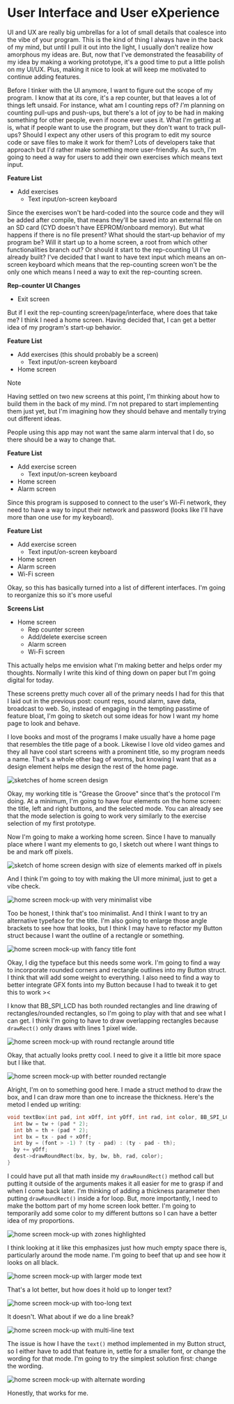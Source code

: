 # User Interface and User eXperience

UI and UX are really big umbrellas for a lot of small details that coalesce into the vibe of your program. This is the kind of thing I always have in the back of my mind, but until I pull it out into the light, I usually don't realize how amorphous my ideas are. But, now that I've demonstrated the feasability of my idea by making a working prototype, it's a good time to put a little polish on my UI/UX. Plus, making it nice to look at will keep me motivated to continue adding features.

Before I tinker with the UI anymore, I want to figure out the scope of my program. I know that at its core, it's a rep counter, but that leaves a lot of things left unsaid. For instance, what am I counting reps of? *I'm* planning on counting pull-ups and push-ups, but there's a lot of joy to be had in making something for other people, even if noone ever uses it. What I'm getting at is, what if people want to use the program, but they don't want to track pull-ups? Should I expect any other users of this program to edit my source code or save files to make it work for them? Lots of developers take that approach but I'd rather make something more user-friendly. As such, I'm going to need a way for users to add their own exercises which means text input.

**Feature List**

* Add exercises
  * Text input/on-screen keyboard

Since the exercises won't be hard-coded into the source code and they will be added after compile, that means they'll be saved into an external file on an SD card (CYD doesn't have EEPROM/onboard memory). But what happens if there is no file present? What should the start-up behavior of my program be? Will it start up to a home screen, a root from which other functionalities branch out? Or should it start to the rep-counting UI I've already built? I've decided that I want to have text input which means an on-screen keyboard which means that the rep-counting screen won't be the only one which means I need a way to exit the rep-counting screen. 

**Rep-counter UI Changes**

* Exit screen

But if I exit the rep-counting screen/page/interface, where does that take me? I think I need a home screen. Having decided that, I can get a better idea of my program's start-up behavior. 

**Feature List**

* Add exercises (this should probably be a screen)
  * Text input/on-screen keyboard
* Home screen

> [!NOTE]
> Having settled on two new screens at this point, I'm thinking about how to build them in the back of my mind. I'm not prepared to start implementing them just yet, but I'm imagining how they should behave and mentally trying out different ideas.

People using this app may not want the same alarm interval that I do, so there should be a way to change that.

**Feature List**

* Add exercise screen
  * Text input/on-screen keyboard
* Home screen
* Alarm screen

Since this program is supposed to connect to the user's Wi-Fi network, they need to have a way to input their network and password (looks like I'll have more than one use for my keyboard).

**Feature List**

* Add exercise screen
  * Text input/on-screen keyboard
* Home screen
* Alarm screen
* Wi-Fi screen

Okay, so this has basically turned into a list of different interfaces. I'm going to reorganize this so it's more useful

**Screens List**

* Home screen
  * Rep counter screen
  * Add/delete exercise screen
  * Alarm screen
  * Wi-Fi screen

This actually helps me envision what I'm making better and helps order my thoughts. Normally I write this kind of thing down on paper but I'm going digital for today. 

These screens pretty much cover all of the primary needs I had for this that I laid out in the previous post: count reps, sound alarm, save data, broadcast to web. So, instead of engaging in the tempting passtime of feature bloat, I'm going to sketch out some ideas for how I want my home page to look and behave.
 
I love books and most of the programs I make usually have a home page that resembles the title page of a book. Likewise I love old video games and they all have cool start screens with a prominent title, so my program needs a name. That's a whole other bag of worms, but knowing I want that as a design element helps me design the rest of the home page.

<img src="./img/rep-counter-home-screen-sketch.jpg" alt="sketches of home screen design">

Okay, my working title is "Grease the Groove" since that's the protocol I'm doing. At a minimum, I'm going to have four elements on the home screen: the title, left and right buttons, and the selected mode. You can already see that the mode selection is going to work very similarly to the exercise selection of my first prototype.

Now I'm going to make a working home screen. Since I have to manually place where I want my elements to go, I sketch out where I want things to be and mark off pixels.

<img src="./img/rep-counter-home-screen-pixels.jpg" alt="sketch of home screen design with size of elements marked off in pixels">

And I think I'm going to toy with making the UI more minimal, just to get a vibe check.

<img src="./img/gtg-home-screen-mock-up-01.jpg" alt="home screen mock-up with very minimalist vibe">

Too be honest, I think that's too minimalist. And I think I want to try an alternative typeface for the title. I'm also going to enlarge those angle brackets to see how that looks, but I think I may have to refactor my Button struct because I want the outline of a rectangle or something.

<img src="./img/gtg-home-screen-mock-up-02.jpg" alt="home screen mock-up with fancy title font">

Okay, I dig the typeface but this needs some work. I'm going to find a way to incorporate rounded corners and rectangle outlines into my Button struct. I think that will add some weight to everything. I also need to find a way to better integrate GFX fonts into my Button because I had to tweak it to get this to work ><

I know that BB_SPI_LCD has both rounded rectangles and line drawing of rectangles/rounded rectangles, so I'm going to play with that and see what I can get. I think I'm going to have to draw overlapping rectangles because `drawRect()` only draws with lines 1 pixel wide. 

<img src="./img/gtg-home-screen-mock-up-03.jpg" alt="home screen mock-up with round rectangle around title">

Okay, that actually looks pretty cool. I need to give it a little bit more space but I like that. 

<img src="./img/gtg-home-screen-mock-up-04.jpg" alt="home screen mock-up with better rounded rectangle">

Alright, I'm on to something good here. I made a struct method to draw the box, and I can draw more than one to increase the thickness. Here's the metod I ended up writing:

```C++
void textBox(int pad, int xOff, int yOff, int rad, int color, BB_SPI_LCD *dest) {
  int bw = tw + (pad * 2);
  int bh = th + (pad * 2);
  int bx = tx - pad + xOff;
  int by = (font > -1) ? (ty - pad) : (ty - pad - th);
  by += yOff;
  dest->drawRoundRect(bx, by, bw, bh, rad, color);
}
```

I could have put all that math inside my `drawRoundRect()` method call but putting it outside of the arguments makes it all easier for me to grasp if and when I come back later. I'm thinking of adding a thickness parameter then putting `drawRoundRect()` inside a for loop. But, more importantly, I need to make the bottom part of my home screen look better. I'm going to temporarily add some color to my different buttons so I can have a better idea of my proportions.

<img src="./img/gtg-home-screen-mock-up-05.jpg" alt="home screen mock-up with zones highlighted">

I think looking at it like this emphasizes just how much empty space there is, particularly around the mode name. I'm going to beef that up and see how it looks on all black.

<img src="./img/gtg-home-screen-mock-up-06.jpg" alt="home screen mock-up with larger mode text">

That's a lot better, but how does it hold up to longer text? 

<img src="./img/gtg-home-screen-mock-up-07.jpg" alt="home screen mock-up with too-long text">

It doesn't. What about if we do a line break?

<img src="./img/gtg-home-screen-mock-up-08.jpg" alt="home screen mock-up with multi-line text">

The issue is how I have the `text()` method implemented in my Button struct, so I either have to add that feature in, settle for a smaller font, or change the wording for that mode. I'm going to try the simplest solution first: change the wording.

<img src="./img/gtg-home-screen-mock-up-09.jpg" alt="home screen mock-up with alternate wording">

Honestly, that works for me.